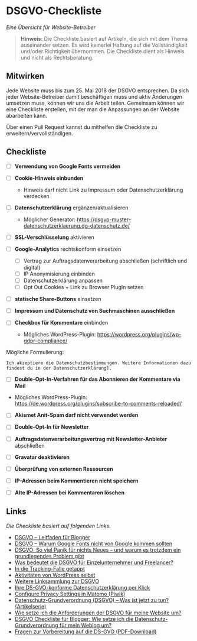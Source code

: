 # DSGVO-Checkliste

*Eine Übersicht für Website-Betreiber*

> **Hinweis**: Die Checkliste basiert auf Artikeln, die sich mit dem Thema auseinander setzen. Es wird keinerlei Haftung auf die Vollständigkeit und/oder Richtigkeit übernommen. Die Checkliste dient als Hinweis und nicht als Rechtsberatung.

## Mitwirken

Jede Website muss bis zum 25. Mai 2018 der DSGVO entsprechen. Da sich jeder Website-Betreiber damit beschäftigen muss und aktiv Änderungen umsetzen muss, können wir uns die Arbeit teilen. Gemeinsam können wir eine Checkliste erstellen, mit der man die Anpassungen an der Website abarbeiten kann. 

Über einen Pull Request kannst du mithelfen die Checkliste zu erweitern/vervollständigen.

## Checkliste

- [ ] **Verwendung von Google Fonts vermeiden**
- [ ] **Cookie-Hinweis einbunden**
	- Hinweis darf nicht Link zu Impressum oder Datenschutzerklärung verdecken
- [ ] **Datenschutzerklärung** ergänzen/aktualisieren
	- Möglicher Generator: https://dsgvo-muster-datenschutzerklaerung.dg-datenschutz.de/
- [ ] **SSL-Verschlüsselung** aktivieren
- [ ] **Google-Analytics** rechtskonform einsetzen
	- [ ] Vertrag zur Auftragsdatenverarbeitung abschließen (schriftlich und digital)
	- [ ] IP Anonymisierung einbinden
	- [ ] Datenschutzerklärung anpassen
	- [ ] Opt Out Cookies + Link zu Browser PlugIn setzen
- [ ] **statische Share-Buttons** einsetzen
- [ ] **Impressum und Datenschutz von Suchmaschinen ausschließen**

- [ ] **Checkbox für Kommentare** einbinden
	- Mögliches WordPress-Plugin: https://wordpress.org/plugins/wp-gdpr-compliance/

Mögliche Formulierung:
```plain
Ich akzeptiere die Datenschutzbestimmungen. Weitere Informationen dazu findest du in der Datenschutzerklärung].
```

- [ ] **Double-Opt-In-Verfahren für das Abonnieren der Kommentare via Mail**
- Mögliches WordPress-Plugin: https://de.wordpress.org/plugins/subscribe-to-comments-reloaded/

- [ ] **Akismet Anit-Spam darf nicht verwendet werden**

- [ ] **Double-Opt-In für Newsletter**

- [ ] **Auftragsdatenverarbeitungsvertrag mit Newsletter-Anbieter** abschließen

- [ ] **Gravatar deaktivieren**

- [ ] **Überprüfung von externen Ressourcen**

- [ ] **IP-Adressen beim Kommentieren nicht speichern**

- [ ] **Alte IP-Adressen bei Kommentaren löschen**

## Links
*Die Checkliste basiert auf folgenden Links.*

- [DSGVO – Leitfaden für Blogger](https://lesefreude.at/dsgvo-leifaden-fuer-blogger/)
- [DSGVO – Warum Google Fonts nicht von Google kommen sollten](https://www.7media.de/wp-coaching/dsgvo-neue-datenschutz-anforderungen/)
- [DSGVO: So viel Panik für nichts Neues – und warum es trotzdem ein grundlegendes Problem gibt](https://binary-butterfly.de/artikel/dsgvo-so-viel-panik-fuer-nichts-neues-und-warum-es-trotzdem-ein-grundlegendes-problem-gibt/)
- [Was bedeutet die DSGVO für Einzelunternehmer und Freelancer?]( https://www.content-iq.com/2018/03/22/dsgvo-fuer-einzelunternehmer-und-freelancer/)
- [In die Tracking-Falle getappt](https://xwolf.de/2017/12/10/in-die-tracking-falle-getappt/)
- [Aktivitäten von WordPress selbst](https://make.wordpress.org/core/tag/gdpr-compliance/)
- [Weitere Linksammlung zur DSGVO](https://blog.assbach.de/2018/03/dsgvo/)
- [Ihre DS-GVO-konforme Datenschutzerklärung per Klick](https://dsgvo-muster-datenschutzerklaerung.dg-datenschutz.de/)
- [Configure Privacy Settings in Matomo (Piwik)](https://matomo.org/docs/privacy/)
- [Datenschutz-Grundverordnung (DSGVO) – Was ist jetzt zu tun? (Artikelserie)](https://wp-bistro.de/datenschutz-grundverordnung-dsgvo-was-ist-jetzt-zu-tun/)
- [Wie setze ich die Anforderungen der DSGVO für meine Website um?](https://www.socialmedia-betreuung.de/dsgvo/)
- [DSGVO Checkliste für Blogger: Wie setze ich die Datenschutz-Grundverordnung für mein Weblog um?](https://datenschmutz.net/dsgvo-checkliste-fuer-blogs/)
- [Fragen zur Vorbereitung auf die DS-GVO (PDF-Download)](https://www.lfd.niedersachsen.de/download/124239)
